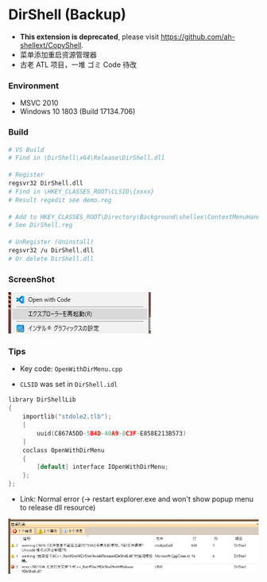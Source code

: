 # DirShell (Backup)

+ **This extension is deprecated**, please visit https://github.com/ah-shellext/CopyShell.
+ 菜单添加重启资源管理器
+ 古老 ATL 项目，一堆 ゴミ Code 待改

### Environment
+ MSVC 2010
+ Windows 10 1803 (Build 17134.706)

### Build
```bash
# VS Build
# Find in \DirShell\x64\Release\DirShell.dll

# Register
regsvr32 DirShell.dll
# Find in \HKEY_CLASSES_ROOT\CLSID\{xxxx}
# Result regedit see demo.reg

# Add to HKEY_CLASSES_ROOT\Directory\Background\shellex\ContextMenuHandlers\DirShell
# See DirShell.reg

# UnRegister (Uninstall)
regsvr32 /u DirShell.dll
# Or delete DirShell.dll
```

### ScreenShot

![ScreenShot](./ScreenShot.jpg)

### Tips

+ Key code: `OpenWithDirMenu.cpp`

+ `CLSID` was set in `DirShell.idl`

```cpp
library DirShellLib
{
    importlib("stdole2.tlb");
    [
        uuid(C867A5DD-5B4D-40A9-8C3F-E858E213B573)
    ]
    coclass OpenWithDirMenu
    {
        [default] interface IOpenWithDirMenu;
    };
};
```

+ Link: Normal error (-> restart explorer.exe and won't show popup menu to release dll resource)

![ScreenShot2.jpg](./ScreenShot2.jpg)
